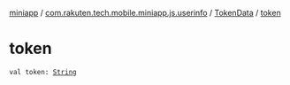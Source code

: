 [miniapp](../../index.md) / [com.rakuten.tech.mobile.miniapp.js.userinfo](../index.md) / [TokenData](index.md) / [token](./token.md)

# token

`val token: `[`String`](https://kotlinlang.org/api/latest/jvm/stdlib/kotlin/-string/index.html)